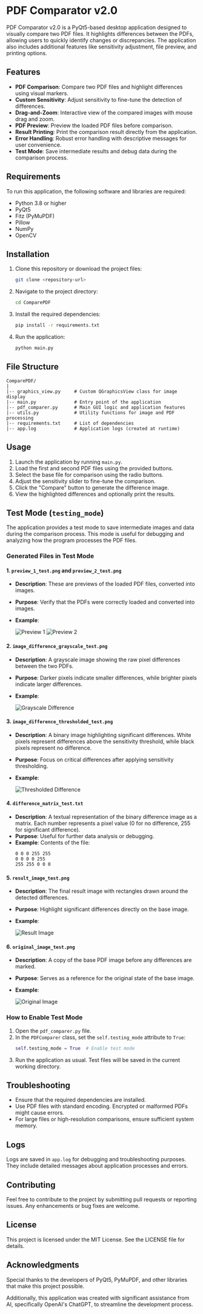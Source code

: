 # PDF Comparator v2.0

PDF Comparator v2.0 is a PyQt5-based desktop application designed to visually compare two PDF files. It highlights differences between the PDFs, allowing users to quickly identify changes or discrepancies. The application also includes additional features like sensitivity adjustment, file preview, and printing options.

## Features

- **PDF Comparison**: Compare two PDF files and highlight differences using visual markers.
- **Custom Sensitivity**: Adjust sensitivity to fine-tune the detection of differences.
- **Drag-and-Zoom**: Interactive view of the compared images with mouse drag and zoom.
- **PDF Preview**: Preview the loaded PDF files before comparison.
- **Result Printing**: Print the comparison result directly from the application.
- **Error Handling**: Robust error handling with descriptive messages for user convenience.
- **Test Mode**: Save intermediate results and debug data during the comparison process.

## Requirements

To run this application, the following software and libraries are required:

- Python 3.8 or higher
- PyQt5
- Fitz (PyMuPDF)
- Pillow
- NumPy
- OpenCV

## Installation

1. Clone this repository or download the project files:
   ```bash
   git clone <repository-url>
   ```

2. Navigate to the project directory:
   ```bash
   cd ComparePDF
   ```

3. Install the required dependencies:
   ```bash
   pip install -r requirements.txt
   ```

4. Run the application:
   ```bash
   python main.py
   ```

## File Structure

```
ComparePDF/
|
|-- graphics_view.py     # Custom QGraphicsView class for image display
|-- main.py              # Entry point of the application
|-- pdf_comparer.py      # Main GUI logic and application features
|-- utils.py             # Utility functions for image and PDF processing
|-- requirements.txt     # List of dependencies
|-- app.log              # Application logs (created at runtime)
```

## Usage

1. Launch the application by running `main.py`.
2. Load the first and second PDF files using the provided buttons.
3. Select the base file for comparison using the radio buttons.
4. Adjust the sensitivity slider to fine-tune the comparison.
5. Click the "Compare" button to generate the difference image.
6. View the highlighted differences and optionally print the results.

## Test Mode (`testing_mode`)

The application provides a test mode to save intermediate images and data during the comparison process. This mode is useful for debugging and analyzing how the program processes the PDF files.

### Generated Files in Test Mode

#### 1. `preview_1_test.png` and `preview_2_test.png`

- **Description**: These are previews of the loaded PDF files, converted into images.
- **Purpose**: Verify that the PDFs were correctly loaded and converted into images.
- **Example**:

   ![Preview 1](examples/preview_1_test.png)
   ![Preview 2](examples/preview_2_test.png)

#### 2. `image_difference_grayscale_test.png`

- **Description**: A grayscale image showing the raw pixel differences between the two PDFs.
- **Purpose**: Darker pixels indicate smaller differences, while brighter pixels indicate larger differences.
- **Example**:

   ![Grayscale Difference](examples/image_difference_grayscale_test.png)

#### 3. `image_difference_thresholded_test.png`

- **Description**: A binary image highlighting significant differences. White pixels represent differences above the sensitivity threshold, while black pixels represent no difference.
- **Purpose**: Focus on critical differences after applying sensitivity thresholding.
- **Example**:

   ![Thresholded Difference](examples/image_difference_thresholded_test.png)

#### 4. `difference_matrix_test.txt`

- **Description**: A textual representation of the binary difference image as a matrix. Each number represents a pixel value (0 for no difference, 255 for significant difference).
- **Purpose**: Useful for further data analysis or debugging.
- **Example**: Contents of the file:
   ```
   0 0 0 255 255
   0 0 0 0 255
   255 255 0 0 0
   ```

#### 5. `result_image_test.png`

- **Description**: The final result image with rectangles drawn around the detected differences.
- **Purpose**: Highlight significant differences directly on the base image.
- **Example**:

   ![Result Image](examples/result_image_test.png)

#### 6. `original_image_test.png`

- **Description**: A copy of the base PDF image before any differences are marked.
- **Purpose**: Serves as a reference for the original state of the base image.
- **Example**:

   ![Original Image](examples/original_image_test.png)

### How to Enable Test Mode

1. Open the `pdf_comparer.py` file.
2. In the `PDFComparer` class, set the `self.testing_mode` attribute to `True`:
   ```python
   self.testing_mode = True  # Enable test mode
   ```
3. Run the application as usual. Test files will be saved in the current working directory.

## Troubleshooting

- Ensure that the required dependencies are installed.
- Use PDF files with standard encoding. Encrypted or malformed PDFs might cause errors.
- For large files or high-resolution comparisons, ensure sufficient system memory.

## Logs

Logs are saved in `app.log` for debugging and troubleshooting purposes. They include detailed messages about application processes and errors.

## Contributing

Feel free to contribute to the project by submitting pull requests or reporting issues. Any enhancements or bug fixes are welcome.

## License

This project is licensed under the MIT License. See the LICENSE file for details.

## Acknowledgments

Special thanks to the developers of PyQt5, PyMuPDF, and other libraries that make this project possible.

Additionally, this application was created with significant assistance from AI, specifically OpenAI's ChatGPT, to streamline the development process.